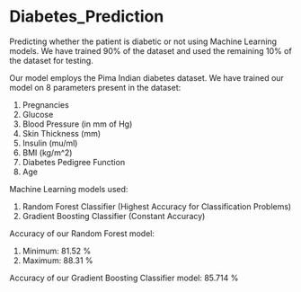 # Diabetes_Prediction
Predicting whether the patient is diabetic or not using Machine Learning models. We have trained 90% of the dataset and used the remaining 10% of the dataset for testing.

Our model employs the Pima Indian diabetes dataset. We have trained our model on 8 parameters present in the dataset:
1) Pregnancies
2) Glucose
3) Blood Pressure (in mm of Hg)
4) Skin Thickness (mm)
5) Insulin (mu/ml)
6) BMI (kg/m^2)
7) Diabetes Pedigree Function 
8) Age 

Machine Learning models used:
1) Random Forest Classifier (Highest Accuracy for Classification Problems)
2) Gradient Boosting Classifier (Constant Accuracy)

Accuracy of our Random Forest model:
1) Minimum: 81.52 %
2) Maximum: 88.31 %

Accuracy of our Gradient Boosting Classifier model: 85.714 %

